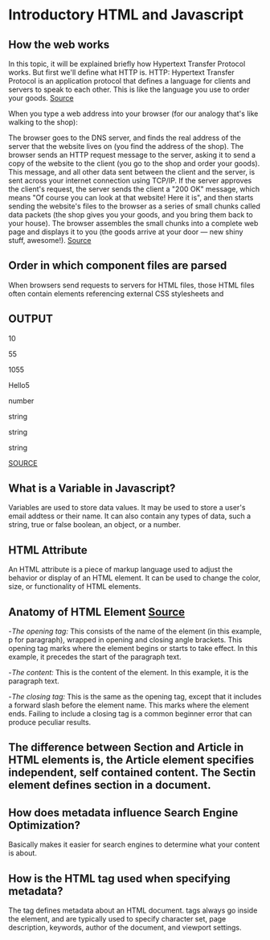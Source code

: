 
# Introductory HTML and Javascript

## How the web works

In this topic, it will be explained briefly how Hypertext Transfer Protocol works. But first we'll define what HTTP is.
HTTP: Hypertext Transfer Protocol is an application protocol that defines a language for clients and servers to speak to each other. This is like the language you use to order your goods. [Source](https://developer.mozilla.org/en-US/docs/Learn/Getting_started_with_the_web/How_the_Web_works)

When you type a web address into your browser (for our analogy that's like walking to the shop):

The browser goes to the DNS server, and finds the real address of the server that the website lives on (you find the address of the shop).
The browser sends an HTTP request message to the server, asking it to send a copy of the website to the client (you go to the shop and order your goods). This message, and all other data sent between the client and the server, is sent across your internet connection using TCP/IP.
If the server approves the client's request, the server sends the client a "200 OK" message, which means "Of course you can look at that website! Here it is", and then starts sending the website's files to the browser as a series of small chunks called data packets (the shop gives you your goods, and you bring them back to your house).
The browser assembles the small chunks into a complete web page and displays it to you (the goods arrive at your door — new shiny stuff, awesome!). [Source](https://developer.mozilla.org/en-US/docs/Learn/Getting_started_with_the_web/How_the_Web_works)


## Order in which component files are parsed


When browsers send requests to servers for HTML files, those HTML files often contain <link> elements referencing external CSS stylesheets and <script> elements referencing external JavaScript scripts. It's important to know the order in which those files are parsed by the browser as the browser loads the page:

The browser parses the HTML file first, and that leads to the browser recognizing any <link>-element references to external CSS stylesheets and any <script>-element references to scripts.
As the browser parses the HTML, it sends requests back to the server for any CSS files it has found from <link> elements, and any JavaScript files it has found from <script> elements, and from those, then parses the CSS and JavaScript.
The browser generates an in-memory DOM tree from the parsed HTML, generates an in-memory CSSOM structure from the parsed CSS, and compiles and executes the parsed JavaScript.
As the browser builds the DOM tree and applies the styles from the CSSOM tree and executes the JavaScript, a visual representation of the page is painted to the screen, and the user sees the page content and can begin to interact with it. [Source](https://developer.mozilla.org/en-US/docs/Learn/Getting_started_with_the_web/How_the_Web_works)


## How to find images to add to a website? Just find it on Google images and see what is best for your website. Or if you have your own, upload it on your webpage.
  
## How do you create a String vs a Number in JavaScript
  
In javascript , we can add a number and a number but if we try to add a number and a string then, as addition is not possible, 'concatenation' takes place.

In the following example, variables a,b,c and d are taken. For variable 'a', two numbers(5, 5) are added therefore it returned a  number(10). But in case of variable 'b' a string and a number ('5', 5) are added therefore, since a string is involved, we get the result as '55', which is a string. since strings are involved, Variables 'c' and 'd' also return a string as shown in the output.   

## EXAMPLE

<html>
  
<body>
  
<script type="text/javascript">
  
   var a = 5 + 5;
  
   var b = "5" + 5;
  
   var c = 5 + 5 + "5" + 5
  
   var d = "Hello" + 5;
  
   document.write(a + "<br>" + b + "<br>" + c + "</br>" + d);
  
   document.write("</br>");
  
   document.write(typeof(a));
  
   document.write("</br>");
  
   document.write(typeof(b));
  
   document.write("</br>");
  
   document.write(typeof(c));
  
   document.write("</br>");
  
   document.write(typeof(d));
  
</script>

</body>

</html>


## OUTPUT

10

55

1055

Hello5

number

string

string

string

[SOURCE](https://www.tutorialspoint.com/how-to-add-a-number-and-a-string-in-javascript)


## What is a Variable in Javascript?

Variables are used to store data values. It may be used to store a user's email addtess or their name. It can also contain any types of data, such a string, true or false boolean, an object, or a number.


## HTML Attribute

An HTML attribute is a piece of markup language used to adjust the behavior or display of an HTML element. It can be used to change the color, size, or functionality of HTML elements.


## Anatomy of HTML Element [Source](https://developer.mozilla.org/en-US/docs/Learn/HTML/Introduction_to_HTML/Getting_started)


-*The opening tag:* This consists of the name of the element (in this example, p for paragraph), wrapped in opening and closing angle brackets. This opening tag marks where the element begins or starts to take effect. In this example, it precedes the start of the paragraph text.


-*The content:* This is the content of the element. In this example, it is the paragraph text.


-*The closing tag:* This is the same as the opening tag, except that it includes a forward slash before the element name. This marks where the element ends. Failing to include a closing tag is a common beginner error that can produce peculiar results.


## The difference between Section and Article in HTML elements is, the Article element specifies independent, self contained content. The Sectin element defines section in a document.


## How does metadata influence Search Engine Optimization?


Basically makes it easier for search engines to determine what your content is about.


## How is the <meta> HTML tag used when specifying metadata?

The <meta> tag defines metadata about an HTML document. <meta> tags always go inside the <head> element, and are typically used to specify character set, page description, keywords, author of the document, and viewport settings.
  
  


